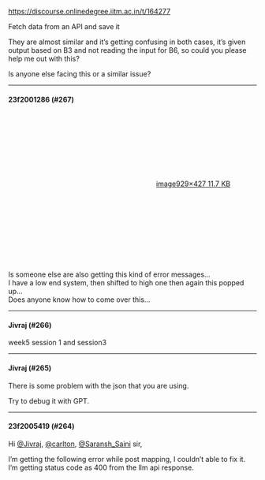 https://discourse.onlinedegree.iitm.ac.in/t/164277

Fetch data from an API and save it</p>
</li>
</ul>
<p>They are almost similar and it’s getting confusing in both cases, it’s given output based on B3 and not reading the input for B6, so could you please help me out with this?</p>
<p>Is anyone else facing this or a similar issue?</p><hr>

<h4>23f2001286 (#267)</h4>
<p><div class="lightbox-wrapper"><a class="lightbox" data-download-href="/uploads/short-url/rgWFukcvzbPAVGQTtNCeVY8TbMv.png?dl=1" href="https://europe1.discourse-cdn.com/flex013/uploads/iitm/original/3X/b/f/bf2517eb87feb20f7270ef8730daf3f1c5599473.png" rel="noopener nofollow ugc" title="image"><div class="meta"><svg aria-hidden="true" class="fa d-icon d-icon-far-image svg-icon"><use href="#far-image"></use></svg><span class="filename">image</span><span class="informations">929×427 11.7 KB</span><svg aria-hidden="true" class="fa d-icon d-icon-discourse-expand svg-icon"><use href="#discourse-expand"></use></svg></div></a></div><br/>
Is someone else are also getting this kind of error messages…<br/>
I have a low end system, then shifted to high one then again this popped up…<br/>
Does anyone know how to come over this…</p><hr>

<h4>Jivraj (#266)</h4>
<p>week5 session 1 and session3</p><hr>

<h4>Jivraj (#265)</h4>
<p>There is some problem with the json that you are using.</p>
<p>Try to debug it with GPT.</p><hr>

<h4>23f2005419 (#264)</h4>
<p>Hi <a class="mention" href="/u/jivraj">@Jivraj</a>, <a class="mention" href="/u/carlton">@carlton</a>, <a class="mention" href="/u/saransh_saini">@Saransh_Saini</a> sir,</p>
<p>I’m getting the following error while post mapping, I couldn’t able to fix it.<br/>
I’m getting status code as 400 from the llm api response.